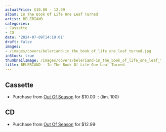 ```yaml
---
actualPrice: $10.00 - 12.99
album: In The Book Of Life One Leaf Turned
artist: BELERIAND
categories:
- Cassette
- CD
date: '2024-07-09T14:10:01'
draft: false
images:
- /images/covers/beleriand-in_the_book_of_life_one_leaf_turned.jpg
inStock: true
thumbnailImage: /images/covers/beleriand-in_the_book_of_life_one_leaf_turned-thumb.jpg
title: BELERIAND - In The Book Of Life One Leaf Turned
---
```


## Cassette
* Purchase from [Out Of Season](https://www.outofseasonlabel.com/products/beleriand-in-the-book-of-life-one-leaf-turned-cassette-tape-lim-100) for $10.00 :: (lim. 100)
## CD
* Purchase from [Out Of Season](https://www.outofseasonlabel.com/products/beleriand-in-the-book-of-life-one-leaf-turned-cd) for $12.99
